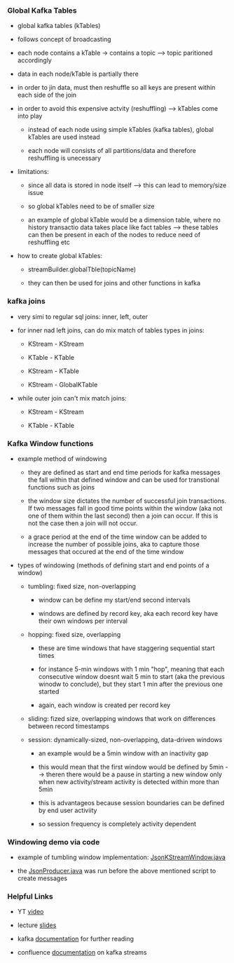 ### Global Kafka Tables 

- global kafka tables (kTables) 

- follows concept of broadcasting

- each node contains a kTable -> contains a topic --> topic paritioned accordingly

- data in each node/kTable is partially there 

- in order to jin data, must then reshuffle so all keys are present within each side of the join 

- in order to avoid this expensive actvity (reshuffling) --> kTables come into play 

    + instead of each node using simple kTables (kafka tables), global kTables are used instead 

    + each node will consists of all partitions/data and therefore reshuffling is unecessary 

- limitations:

    + since all data is stored in node itself --> this can lead to memory/size issue 

    + so global kTables need to be of smaller size 

    + an example of global kTable would be a dimension table, where no history transactio data takes place like fact tables --> these tables can then be present in each of the nodes to reduce need of reshuffling etc 

- how to create global kTables:

    + streamBuilder.globalTble(topicName) 

    + they can then be used for joins and other functions in kafka

### kafka joins

- very simi to regular sql joins: inner, left, outer 

- for inner nad left joins, can do mix match of tables types in joins:

    + KStream - KStream 

    + KTable - KTable 

    + KStream - KTable 

    + KStream - GlobalKTable 

- while outer join can't mix match joins: 

    + KStream - KStream 

    + KTable - KTable 

### Kafka Window functions 

* example method of windowing 

    - they are defined as start and end time periods for kafka messages the fall within that defined window and can be used for transtional functions such as joins 

    - the window size dictates the number of successful join transactions. If two messages fall in good time points within the window (aka not one of them within the last second) then a join can occur. If this is not the case then a join will not occur.

    - a grace period at the end of the time window can be added to increase the number of possible joins, aka to capture those messages that occured at the end of the time window 

* types of windowing (methods of defining start and end points of a window) 

    - tumbling: fixed size, non-overlapping

        + window can be define my start/end second intervals 

        + windows are defined by record key, aka each record key have their own windows per interval 

    - hopping: fixed size, overlapping 

        + these are time windows that have staggering sequential start times 

        + for instance 5-min windows with 1 min "hop", meaning that each consecutive window doesnt wait 5 min to start (aka the previous winodw to conclude), but they start 1 min after the previous one started

        + again, each window is created per record key 

    - sliding: fized size, overlapping windows that work on differences between record timestamps

    - session: dynamically-sized, non-overlapping, data-driven windows 

        + an example would be a 5min window with an inactivity gap 

        + this would mean that the first window would be defined by 5min --> theren there would be a pause in starting a new window only when new activity/stream activity is detected within more than 5min

        + this is advantageos because session boundaries can be defined by end user activiity 

        + so session frequency is completely activity dependent 

### Windowing demo via code 

* example of tumbling window implementation: [JsonKStreamWindow.java](https://github.com/DataTalksClub/data-engineering-zoomcamp/blob/main/06-streaming/java/kafka_examples/src/main/java/org/example/JsonKStreamWindow.java)

* the [JsonProducer.java](https://github.com/DataTalksClub/data-engineering-zoomcamp/blob/main/06-streaming/java/kafka_examples/src/main/java/org/example/JsonProducer.java) was run before the above mentioned script to create messages 

### Helpful Links

* YT [video](https://www.youtube.com/watch?v=r1OuLdwxbRc&list=PL3MmuxUbc_hJed7dXYoJw8DoCuVHhGEQb&index=77)

* lecture [slides](https://docs.google.com/presentation/d/1fVi9sFa7fL2ZW3ynS5MAZm0bRSZ4jO10fymPmrfTUjE/edit#slide=id.g2505704cc3_1_35)

* kafka [documentation](https://kafka.apache.org/documentation/) for further reading

* confluence [documentation](https://docs.confluent.io/platform/current/streams/concepts.html) on kafka streams